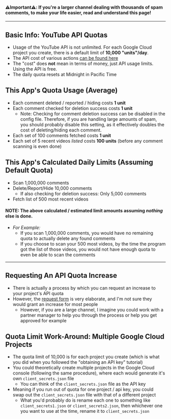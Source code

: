 #### ⚠️Important⚠️:  If you're a larger channel dealing with thousands of spam comments, to make your life easier, read and understand this page!

***

## Basic Info: YouTube API Quotas
* Usage of the YouTube API is not unlimited. For each Google Cloud project you create, there is a default limit of **10,000 "units"/day**.
* The API cost of various actions [can be found here](https://developers.google.com/youtube/v3/determine_quota_cost)
* The "cost" does **not** mean in terms of money, just API usage limits. Using the API is free.
* The daily quota resets at Midnight in Pacific Time

## This App's Quota Usage (Average)
* Each comment deleted / reported / hiding costs **1 unit**
* Each comment checked for deletion success costs **1 unit**
   * Note: Checking for comment deletion success can be disabled in the config file. Therefore, if you are handling large amounts of spam, you should probably disable this setting, as it effectively doubles the cost of deleting/hiding each comment.
* Each set of 100 comments fetched costs **1 unit**
* Each set of 5 recent videos _listed_ costs **100 units** (before any comment scanning is even done)

## This App's Calculated Daily Limits (Assuming Default Quota)
* Scan 1,000,000 comments
* Delete/Report/Hide 10,000 comments
   * If also checking for deletion success: Only 5,000 comments
* Fetch list of 500 most recent videos

#### NOTE: The above calculated / estimated limit amounts assuming _nothing_ else is done. 
   * _For Example:_
      * If you scan 1,000,000 comments, you would have no remaining quota to actually delete any found comments
      * If you choose to scan your 500 most videos, by the time the program got the list of those videos, you would not have enough quota to even be able to scan the comments

***

## Requesting An API Quota Increase
   * There is actually a process by which you can request an increase to your project's API quota
   * However, the [request form](https://support.google.com/youtube/contact/yt_api_form) is very elaborate, and I'm not sure they would grant an increase  for most people
      * However, if you are a large channel, I imagine you could work with a partner manager to help you through the process or help you get approved for example

## Quota Limit Work-Around: Multiple Google Cloud Projects
   * The quota limit of 10,000 is for each project you create (which is what you did when you followed the "obtaining an API key" tutorial)
   * You could theoretically create multiple projects in the Google Cloud console (following the same procedure), where each would generate it's own `client_secrets.json` file
      * You can think of the `client_secrets.json` file as the API key
   * Meaning if you run out of quota for one project / api key, you could swap out the `client_secrets.json` file with that of a different project
      * What you'd probably do is rename each one to something like `client_secrets1.json` or `client_secrets2.json`, then whichever one you want to use at the time, rename it to `client_secrets.json`


